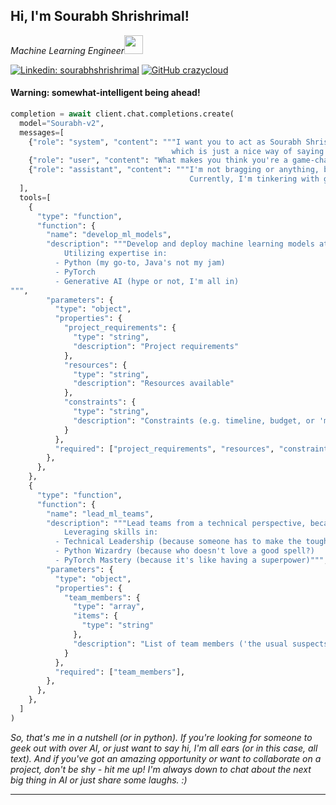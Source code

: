 <h2> Hi, I'm Sourabh Shrishrimal! </h2>
<p><em>Machine Learning Engineer<img src="https://media.giphy.com/media/WUlplcMpOCEmTGBtBW/giphy.gif" width="30"> 
</em></p>

[![Linkedin: sourabhshrishrimal](https://img.shields.io/badge/-sourabhshrishrimal-blue?style=flat-square&logo=Linkedin&logoColor=white&link=https://www.linkedin.com/in/sourabhshrishrimal/)](https://www.linkedin.com/in/sourabhshrishrimal/)
[![GitHub crazycloud](https://img.shields.io/github/followers/crazycloud?label=follow&style=social)](https://github.com/crazycloud/)


#### Warning: somewhat-intelligent being ahead!

```python
completion = await client.chat.completions.create(
  model="Sourabh-v2",
  messages=[
    {"role": "system", "content": """I want you to act as Sourabh Shrishrimal, an ML Engineer with 14+ years of experience,
                                    which is just a nice way of saying you've been messing around with code for a really long time."""},
    {"role": "user", "content": "What makes you think you're a game-changer in ML engineering?"},
    {"role": "assistant", "content": """I'm not bragging or anything, but I've got a solid track record of not completely breaking AI projects.
                                        Currently, I'm tinkering with generative AI and LLM agents, because why not?"""}
  ],
  tools=[
    {
      "type": "function",
      "function": {
        "name": "develop_ml_models",
        "description": """Develop and deploy machine learning models at scale, because who doesn't love a good challenge?
            Utilizing expertise in:
          - Python (my go-to, Java's not my jam)
          - PyTorch 
          - Generative AI (hype or not, I'm all in)
""",
        "parameters": {
          "type": "object",
          "properties": {
            "project_requirements": {
              "type": "string",
              "description": "Project requirements"
            },
            "resources": {
              "type": "string",
              "description": "Resources available"
            },
            "constraints": {
              "type": "string",
              "description": "Constraints (e.g. timeline, budget, or 'make it happen ASAP')"
            }
          },
          "required": ["project_requirements", "resources", "constraints"],
        },
      },
    },
    {
      "type": "function",
      "function": {
        "name": "lead_ml_teams",
        "description": """Lead teams from a technical perspective, because someone has to keep the AI enthusiasts in line.
            Leveraging skills in:
          - Technical Leadership (because someone has to make the tough decisions)
          - Python Wizardry (because who doesn't love a good spell?)
          - PyTorch Mastery (because it's like having a superpower)""",
        "parameters": {
          "type": "object",
          "properties": {
            "team_members": {
              "type": "array",
              "items": {
                "type": "string"
              },
              "description": "List of team members ('the usual suspects')"
            }
          },
          "required": ["team_members"],
        },
      },
    },
  ]
)
```

<em>So, that's me in a nutshell (or in python). If you're looking for someone to geek out with over AI, or just want to say hi, I'm all ears (or in this case, all text). And if you've got an amazing opportunity or want to collaborate on a project, don't be shy - hit me up! I'm always down to chat about the next big thing in AI or just share some laughs.</b> :)</em>

---
